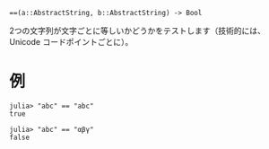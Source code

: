 ```
==(a::AbstractString, b::AbstractString) -> Bool
```

2つの文字列が文字ごとに等しいかどうかをテストします（技術的には、Unicode コードポイントごとに）。

# 例

```jldoctest
julia> "abc" == "abc"
true

julia> "abc" == "αβγ"
false
```
